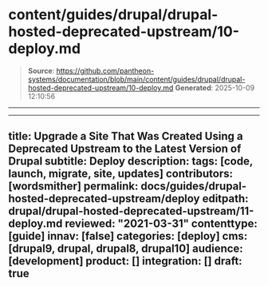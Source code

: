 # content/guides/drupal/drupal-hosted-deprecated-upstream/10-deploy.md

> **Source**: https://github.com/pantheon-systems/documentation/blob/main/content/guides/drupal/drupal-hosted-deprecated-upstream/10-deploy.md
> **Generated**: 2025-10-09 12:10:56

---

---
title: Upgrade a Site That Was Created Using a Deprecated Upstream to the Latest Version of Drupal
subtitle: Deploy
description: 
tags: [code, launch, migrate, site, updates]
contributors: [wordsmither]
permalink: docs/guides/drupal-hosted-deprecated-upstream/deploy
editpath: drupal/drupal-hosted-deprecated-upstream/11-deploy.md
reviewed: "2021-03-31"
contenttype: [guide]
innav: [false]
categories: [deploy]
cms: [drupal9, drupal, drupal8, drupal10]
audience: [development]
product: []
integration: []
draft: true
---

<Partial file="drupal/deploy-live.md" />
